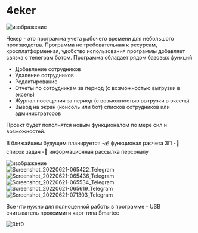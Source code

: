 # 4eker

![изображение](https://user-images.githubusercontent.com/51196953/174711405-1f83d542-5a48-4d4e-a055-66696e942002.png)

Чекер - это программа учета рабочего времени для небольшого производства. 
Программа не требовательная к ресурсам, кросплатформенная, удобство использования программы добавляет связка с телеграм ботом. 
Программа обладает рядом базовых функций 
- Добавление сотрудников
- Удаление сотрудников
- Редактирование 
- Отчеты по сотрудникам за период (c возможностью выгрузки в эксель)
- Журнал посещения за период (c возможностью выгрузки в эксель)
- Вывод на экран (консоль или бот) списков сотрудников или администраторов

Проект будет пополнятся новым функционалом по мере сил и возможностей. 

В ближайшем будущем планируется 
-💰 функционал расчета ЗП
-📝 список задач
-📲 информационная рассылка персоналу


![изображение](https://user-images.githubusercontent.com/51196953/174712745-3e601b02-d7e3-47cb-8d28-72aac76a40c6.png)                       
![Screenshot_20220621-065422_Telegram](https://user-images.githubusercontent.com/51196953/174713394-86308e10-b035-49b8-abfb-07c2b12d35f1.jpg)
![Screenshot_20220621-065436_Telegram](https://user-images.githubusercontent.com/51196953/174713400-30625cb5-ed61-410e-bcee-c71d3c1487e3.jpg)
![Screenshot_20220621-065534_Telegram](https://user-images.githubusercontent.com/51196953/174713407-9c0de312-03be-45f9-9812-750d4ffb8dd1.jpg)
![Screenshot_20220621-065619_Telegram](https://user-images.githubusercontent.com/51196953/174713410-fde50571-ab18-449b-927f-84775797e337.jpg)
![Screenshot_20220621-071303_Telegram](https://user-images.githubusercontent.com/51196953/174714713-453061f3-5c22-4796-bfdf-dfbccf4b55b9.jpg)



Все что нужно для полноценной работы в программе - USB считыватель проксимити карт типа Smartec 

![3bf0](https://user-images.githubusercontent.com/51196953/174714164-5646ec18-f02a-4577-926a-209a784b1099.jpeg)

